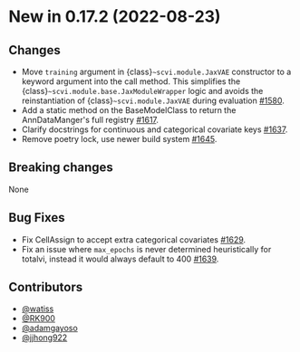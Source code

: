 # New in 0.17.2 (2022-08-23)

## Changes
- Move `training` argument in {class}`~scvi.module.JaxVAE` constructor to a keyword argument into the call method. This simplifies the {class}`~scvi.module.base.JaxModuleWrapper` logic and avoids the reinstantiation of {class}`~scvi.module.JaxVAE` during evaluation [#1580].
- Add a static method on the BaseModelClass to return the AnnDataManger's full registry [#1617].
- Clarify docstrings for continuous and categorical covariate keys [#1637].
- Remove poetry lock, use newer build system [#1645].

## Breaking changes
None

## Bug Fixes
- Fix CellAssign to accept extra categorical covariates [#1629].
- Fix an issue where `max_epochs` is never determined heuristically for totalvi, instead it would always default to 400 [#1639].

## Contributors

- [@watiss]
- [@RK900]
- [@adamgayoso]
- [@jjhong922]

[#1580]: https://github.com/scverse/scvi-tools/pull/1580
[#1617]: https://github.com/scverse/scvi-tools/pull/1617
[#1629]: https://github.com/scverse/scvi-tools/pull/1629
[#1637]: https://github.com/scverse/scvi-tools/pull/1637
[#1639]: https://github.com/scverse/scvi-tools/pull/1639
[#1645]: https://github.com/scverse/scvi-tools/pull/1645

[@watiss]: https://github.com/watiss
[@RK900]: https://github.com/RK900
[@adamgayoso]: https://github.com/adamgayoso
[@jjhong922]: https://github.com/jjhong922